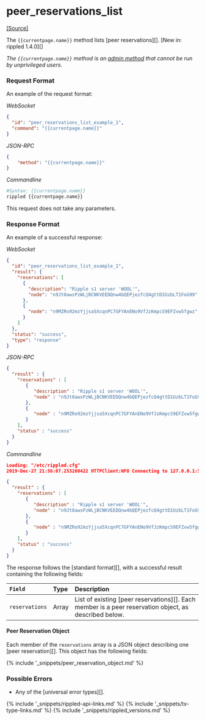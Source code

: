 # peer_reservations_list
[[Source]](https://github.com/ripple/rippled/blob/4a1148eb2849513dd1e7ae080288fd47ab57a376/src/ripple/rpc/handlers/Reservations.cpp#L116 "Source")

The `{{currentpage.name}}` method lists [peer reservations][]. [New in: rippled 1.4.0][]

_The `{{currentpage.name}}` method is an [admin method](admin-rippled-methods.html) that cannot be run by unprivileged users._


### Request Format

An example of the request format:

<!-- MULTICODE_BLOCK_START -->

*WebSocket*

```json
{
  "id": "peer_reservations_list_example_1",
  "command": "{{currentpage.name}}"
}
```

*JSON-RPC*

```json
{
    "method": "{{currentpage.name}}"
}
```

*Commandline*

```sh
#Syntax: {{currentpage.name}}
rippled {{currentpage.name}}
```

<!-- MULTICODE_BLOCK_END -->

This request does not take any parameters.


### Response Format

An example of a successful response:

<!-- MULTICODE_BLOCK_START -->

*WebSocket*

```json
{
  "id": "peer_reservations_list_example_1",
  "result": {
    "reservations": [
      {
        "description": "Ripple s1 server 'WOOL'",
        "node": "n9Jt8awsPzWLjBCNKVEEDQnw4bQEPjezfcQ4gttD1UzbLT1FoG99"
      },
      {
        "node": "n9MZRo92mzYjjsa5XcqnPC7GFYAnENo9VfJzKmpcS9EFZvw5fgwz"
      }
    ]
  },
  "status": "success",
  "type": "response"
}
```

*JSON-RPC*

```json
{
  "result" : {
    "reservations" : [
       {
          "description" : "Ripple s1 server 'WOOL'",
          "node" : "n9Jt8awsPzWLjBCNKVEEDQnw4bQEPjezfcQ4gttD1UzbLT1FoG99"
       },
       {
          "node" : "n9MZRo92mzYjjsa5XcqnPC7GFYAnENo9VfJzKmpcS9EFZvw5fgwz"
       }
    ],
    "status" : "success"
  }
}
```

*Commandline*

```json
Loading: "/etc/rippled.cfg"
2019-Dec-27 21:56:07.253260422 HTTPClient:NFO Connecting to 127.0.0.1:5005

{
  "result" : {
    "reservations" : [
       {
          "description" : "Ripple s1 server 'WOOL'",
          "node" : "n9Jt8awsPzWLjBCNKVEEDQnw4bQEPjezfcQ4gttD1UzbLT1FoG99"
       },
       {
          "node" : "n9MZRo92mzYjjsa5XcqnPC7GFYAnENo9VfJzKmpcS9EFZvw5fgwz"
       }
    ],
    "status" : "success"
  }
}
```

<!-- MULTICODE_BLOCK_END -->

The response follows the [standard format][], with a successful result containing the following fields:

| `Field`        | Type  | Description                                         |
|:---------------|:------|:----------------------------------------------------|
| `reservations` | Array | List of existing [peer reservations][]. Each member is a peer reservation object, as described below. |

#### Peer Reservation Object

Each member of the `reservations` array is a JSON object describing one [peer reservation][]. This object has the following fields:

{% include '_snippets/peer_reservation_object.md' %}
<!--_ -->

### Possible Errors

- Any of the [universal error types][].

<!--{# common link defs #}-->
{% include '_snippets/rippled-api-links.md' %}
{% include '_snippets/tx-type-links.md' %}
{% include '_snippets/rippled_versions.md' %}
